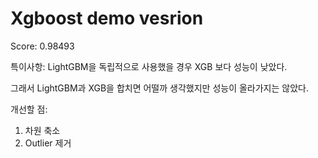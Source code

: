 # Xgboost demo vesrion

Score: 0.98493

특이사항:
LightGBM을 독립적으로 사용했을 경우 XGB 보다 성능이 낮았다.

그래서 LightGBM과 XGB을 합치면 어떨까 생각했지만 성능이 올라가지는 않았다.

개선할 점:
1. 차원 축소
2. Outlier 제거
